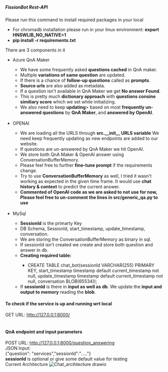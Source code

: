 ##### FissionBot Rest-API
Please run this command to install required packages in your local
<ul>
<li>For chromadb installation please run in your linux environment:  <b>export HNSWLIB_NO_NATIVE=1</b></li>
<li><b>pip install -r requirements.txt</b></li>

</ul>

There are 3 components in it<br>
<ul>
<li>Azure QnA Maker</li>
<ul>
<li>We have some frequently asked <b>questions cached</b> in QnA maker.</li>
<li>Multiple <b>variations of same question</b> are updated.</li>
<li>If there is a chance of <b>follow-up questions</b> called as <b>prompts</b>.</li>
<li><b>Source urls</b> are also added as metadata.</li>
<li>If a question isn't available in QnA Maker we get <b>No answer Found</b>.</li>
<li>This is pretty much <b>dictionary approach</b> with <b>questions consine similiary score</b> which we set while initializing.</li>
<li>We also need to keep <b>updating</b>> based on most <b>frequently un-answered questions</b> by <b>QnA Maker</b>, and <b>answered by OpenAI</b>.</li>
</ul>
<br>
<li>OPENAI</li>
<ul>
<li>We are loading all the URLS through <b>src.__init__ URLS variable</b> We need keep frequently updating as new endpoints are added to our website.</li>
<li>If questions are un-answered by QnA Maker we hit OpenAI.</li>
<li>We store both QnA Maker & OpenAI answer using ConversationBufferMemory.</li>
<li>Please feel free to further <b>fine-tune prompt</b> if the requirements change.</li>
<li>Try to use <b>ConversationBufferMemory</b> as well, I tried it wasn't working as expected in the given time frame. It would use <b>chat history & context</b> to predict the current answer.</li>
<li><b>Commented of OpenAI code as we are asked to not use for now, Please feel free to un-comment the lines in src/generic_qa.py to use</b></li>
</ul>
<br>
<li>MySql</li>
<ul>
<li><b>SessionId</b> is the primarty Key</li>
<li>DB Schema, SessionId, start_timestamp, update_timestamp, conversation.</li>
<li>We are storing the ConversationBufferMemory as binary in sql.</li>
<li>If sessionId isn't created we create and store both question and answer in db.</li>
<li><b>Creating required table:</b></li>
<ul> 
<li>CREATE TABLE chat_bot(sessionId VARCHAR(255) PRIMARY KEY,
start_timestamp timestamp default current_timestamp not null,
update_timestamp timestamp default current_timestamp not null,
conversation BLOB(65534));</li>
</ul>
<li>If <b>sessionId</b> is there in <b>input as well as db</b>. We update the <b>input and output to memory</b> reading the <b>blob</b>.</li>

</ul>
</ul>


#### To check if the service is up and running wrt local
GET URL: http://127.0.0.1:8000/
<br>
<br>
#### QnA endpoint and input parameters
POST URL: http://127.0.0.1:8000/question_answering <br>
JSON Input: <br>
{"question": "services","sessionId":"....."}<br>
<b>sessionId</b> is optional or give some default value for testing
<br>
Current Architecture
![Chat_arcihtecture drawio](https://github.com/flabdev/AI-ML/assets/8174596/30e4224e-c1c2-4e5a-b15e-7163873e9971)

